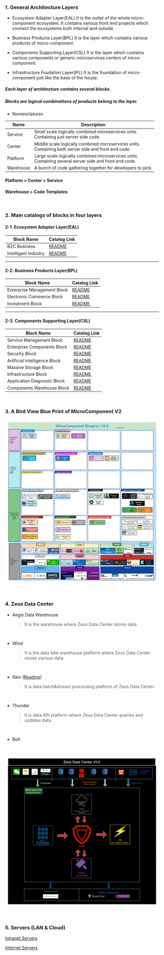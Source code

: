 ### 1. General Architecture Layers

- Ecosystem Adapter Layer(EAL)
  It is the outlet of the whole micro-component ecosystem. It contains various front end projects which connect the ecosystems both internal and outside.

- Business Products Layer(BPL)
  It is the layer which contains various products of micro-component.

- Components Supporting Layer(CSL)
  It is the layer which contains various components or generic microservices centers of micro-component.

- Infrastructure Foudation Layer(IFL)
  It is the foundation of micro-component just like the base of the house.

##### Each layer of architecture contains several blocks.
##### Blocks are logical combinations of products belong to the layer.

- Nomenclatures

| Name     | Description                                          |
| -------- | ---------------------------------------------------- |
| Service  | Small scale logically combined microservices units.<br>Containing just server side code.  |
| Center   | Middle scale logically combined microservices units.<br>Containing both server side and front end code. |
| Platform | Large scale logically combined microservices units.<br>Containing several server side and front end code.  |
| Warehouse | A bunch of code gathering together for developers to pick. |

#### Platform > Center > Service
#### Warehouse = Code Templates

&nbsp;

### 2. Main catalogs of blocks in four layers
#### 2-1. Ecosystem Adapter Layer(EAL)

| Block Name | Catalog Link         |
| -------- | -----------------------|
| B2C Business | [README](EAL/Block1/Catalog.md) |
| Intelligent Industry | [README](EAL/Block2/Catalog.md) |

<hr>

#### 2-2. Business Products Layer(BPL)

| Block Name | Catalog Link         |
| -------- | -----------------------|
| Enterprise Management Block | [README](BPL/Block1/Catalog.md) |
| Electronic Commerce Block | [README](BPL/Block2/Catalog.md) |
| Investment Block | [README](BPL/Block3/Catalog.md) |

<hr>

#### 2-3. Components Supporting Layer(CSL)

| Block Name | Catalog Link         |
| -------- | -----------------------|
| Service Management Block | [README](CSL/Block1/README.md) |
| Enterprise Components Block | [README](CSL/Block2/Catalog.md) |
| Security Block | [README](CSL/Block3/Catalog.md) |
| Artificial Intelligence Block | [README](CSL/Block4/Catalog.md) |
| Massive Storage Block | [README](CSL/Block5/Catalog.md) |
| Infrastructure Block | [README](CSL/Block6/Catalog.md) |
| Application Diagnostic Block | [README](CSL/Block7/Catalog.md) |
| Components Warehouse Block | [README](CSL/Block8/README.md) |

&nbsp;

### 3. A Bird View Blue Print of MicroComponent V2

![MicroComponent Blueprint V2.0](BluePrintV2.png)

&nbsp;

### 4. Zeus Data Center

- Aegis Data Warehouse
  >It is the warehouse where Zeus Data Center stores data.

&nbsp;

- Wind
  >It is the data lake warehouse platform where Zeus Data Center stores various data.

&nbsp;

- Rain ([Readme](ZDC/Rain/README.md))
  >It is data batch&stream processing platform of Zeus Data Center.

&nbsp;

- Thunder
  >It is data API platform where Zeus Data Center queries and updates data.

&nbsp;

- Bolt

&nbsp;

![Zeus Data Center V1.0](ZeusDataCenterV1.png)

&nbsp;

### 5. Servers (LAN & Cloud)

[Intranet Servers](Servers/Intranet/README.md)

[Internet Servers](Servers/Internet/README.md)


